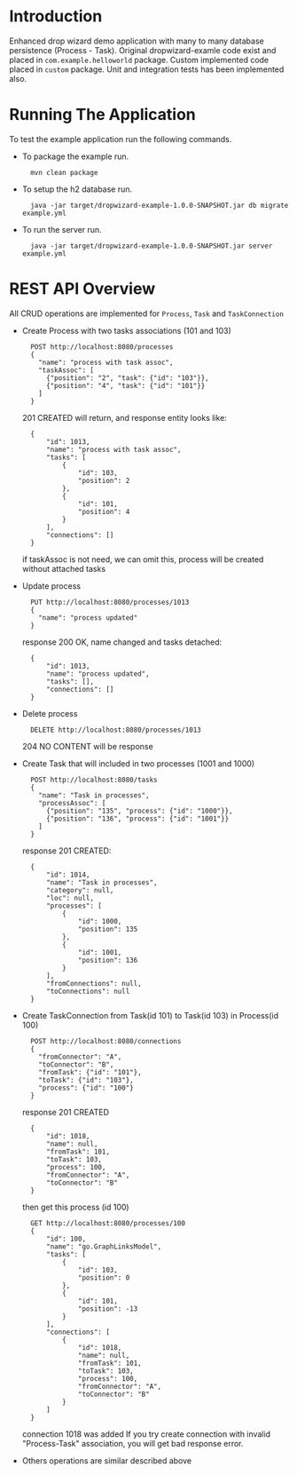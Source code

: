 # Introduction

Enhanced drop wizard demo application with many to many database persistence (Process - Task).
Original dropwizard-examle code exist and placed in `com.example.helloworld` package.
Custom implemented code placed in `custom` package.
Unit and integration tests has been implemented also.

# Running The Application

To test the example application run the following commands.

* To package the example run.

        mvn clean package

* To setup the h2 database run.

        java -jar target/dropwizard-example-1.0.0-SNAPSHOT.jar db migrate example.yml

* To run the server run.

        java -jar target/dropwizard-example-1.0.0-SNAPSHOT.jar server example.yml
        
# REST API Overview

All CRUD operations are implemented for `Process`, `Task` and `TaskConnection`

* Create Process with two tasks associations (101 and 103)

        POST http://localhost:8080/processes
        {
          "name": "process with task assoc",
          "taskAssoc": [
            {"position": "2", "task": {"id": "103"}},
            {"position": "4", "task": {"id": "101"}}
          ]
        }
        
    201 CREATED will return, and response entity looks like:
        
        {
            "id": 1013,
            "name": "process with task assoc",
            "tasks": [
                {
                    "id": 103,
                    "position": 2
                },
                {
                    "id": 101,
                    "position": 4
                }
            ],
            "connections": []
        }
        
    if taskAssoc is not need, we can omit this, process will be created without attached tasks
    
* Update process

        PUT http://localhost:8080/processes/1013
        {
          "name": "process updated"
        }

    response 200 OK, name changed and tasks detached:
    
        {
            "id": 1013,
            "name": "process updated",
            "tasks": [],
            "connections": []
        }

* Delete process

        DELETE http://localhost:8080/processes/1013
        
    204 NO CONTENT will be response

* Create Task that will included in two processes (1001 and 1000)

        POST http://localhost:8080/tasks
        {
          "name": "Task in processes",
          "processAssoc": [
            {"position": "135", "process": {"id": "1000"}},
            {"position": "136", "process": {"id": "1001"}}
          ]
        }
        
    response 201 CREATED:
    
        {
            "id": 1014,
            "name": "Task in processes",
            "category": null,
            "loc": null,
            "processes": [
                {
                    "id": 1000,
                    "position": 135
                },
                {
                    "id": 1001,
                    "position": 136
                }
            ],
            "fromConnections": null,
            "toConnections": null
        }
    
    
* Create TaskConnection from Task(id 101) to Task(id 103) in Process(id 100)

        POST http://localhost:8080/connections
        {
          "fromConnector": "A",
          "toConnector": "B",
          "fromTask": {"id": "101"},
          "toTask": {"id": "103"},
          "process": {"id": "100"}
        }
        
    response 201 CREATED
    
        {
            "id": 1018,
            "name": null,
            "fromTask": 101,
            "toTask": 103,
            "process": 100,
            "fromConnector": "A",
            "toConnector": "B"
        }
        
    then get this process (id 100)
    
        GET http://localhost:8080/processes/100
        {
            "id": 100,
            "name": "go.GraphLinksModel",
            "tasks": [
                {
                    "id": 103,
                    "position": 0
                },
                {
                    "id": 101,
                    "position": -13
                }
            ],
            "connections": [
                {
                    "id": 1018,
                    "name": null,
                    "fromTask": 101,
                    "toTask": 103,
                    "process": 100,
                    "fromConnector": "A",
                    "toConnector": "B"
                }
            ]
        }
    
    connection 1018 was added
    If you try create connection with invalid "Process-Task" association, you will get bad response error.
    
* Others operations are similar described above